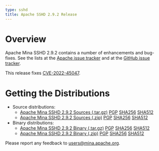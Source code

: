 ```yaml
---
type: sshd
title: Apache SSHD 2.9.2 Release
---
```


# Overview

Apache Mina SSHD 2.9.2 contains a number of enhancements and bug-fixes. See the lists at the
[Apache issue tracker](https://issues.apache.org/jira/secure/ReleaseNote.jspa?projectId=12310849&version=12352273)
and at the [GitHub issue tracker](https://github.com/apache/mina-sshd/issues?q=is%3Aissue+milestone%3A2.9.2).

This release fixes [CVE-2022-45047](http://cve.mitre.org/cgi-bin/cvename.cgi?name=CVE-2022-45047).

# Getting the Distributions

* Source distributions:
    * [Apache Mina SSHD 2.9.2 Sources (.tar.gz)](https://www.apache.org/dyn/closer.lua/mina/sshd/2.9.2/apache-sshd-2.9.2-src.tar.gz) [PGP](https://www.apache.org/dist/mina/sshd/2.9.2/apache-sshd-2.9.2-src.tar.gz.asc) [SHA256](https://www.apache.org/dist/mina/sshd/2.9.2/apache-sshd-2.9.2-src.tar.gz.sha256) [SHA512](https://www.apache.org/dist/mina/sshd/2.9.2/apache-sshd-2.9.2-src.tar.gz.sha512)
    * [Apache Mina SSHD 2.9.2 Sources (.zip)](https://www.apache.org/dyn/closer.lua/mina/sshd/2.9.2/apache-sshd-2.9.2-src.zip) [PGP](https://www.apache.org/dist/mina/sshd/2.9.2/apache-sshd-2.9.2-src.zip.asc) [SHA256](https://www.apache.org/dist/mina/sshd/2.9.2/apache-sshd-2.9.2-src.zip.sha256) [SHA512](https://www.apache.org/dist/mina/sshd/2.9.2/apache-sshd-2.9.2-src.zip.sha512)
* Binary distributions:
    * [Apache Mina SSHD 2.9.2 Binary (.tar.gz)](https://www.apache.org/dyn/closer.lua/mina/sshd/2.9.2/apache-sshd-2.9.2.tar.gz) [PGP](https://www.apache.org/dist/mina/sshd/2.9.2/apache-sshd-2.9.2.tar.gz.asc) [SHA256](https://www.apache.org/dist/mina/sshd/2.9.2/apache-sshd-2.9.2.tar.gz.sha256) [SHA512](https://www.apache.org/dist/mina/sshd/2.9.2/apache-sshd-2.9.2.tar.gz.sha512)
    * [Apache Mina SSHD 2.9.2 Binary (.zip)](https://www.apache.org/dyn/closer.lua/mina/sshd/2.9.2/apache-sshd-2.9.2.zip) [PGP](https://www.apache.org/dist/mina/sshd/2.9.2/apache-sshd-2.9.2.zip.asc) [SHA256](https://www.apache.org/dist/mina/sshd/2.9.2/apache-sshd-2.9.2.zip.sha256) [SHA512](https://www.apache.org/dist/mina/sshd/2.9.2/apache-sshd-2.9.2.zip.sha512)

Please report any feedback to [users@mina.apache.org](mailto:users@mina.apache.org).
